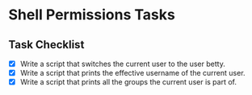 # Shell Permissions Tasks

## Task Checklist

- [x]  Write a script that switches the current user to the user betty.
- [x] Write a script that prints the effective username of the current user.
- [x] Write a script that prints all the groups the current user is part of.
